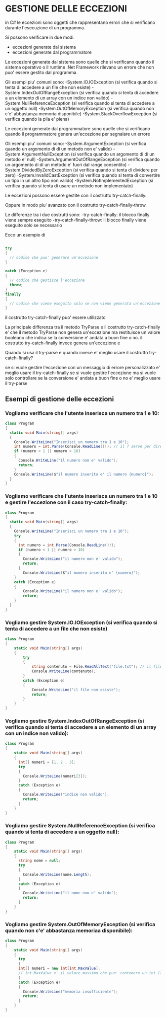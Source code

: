 # GESTIONE DELLE ECCEZIONI

in C# le eccezioni sono oggetti che rappresentano errori che si verificano durante l'esecuzione di un programma.

Si possono verificare in due modi:
- eccezioni generate dal sistema
- eccezioni generate dal programmatore

Le eccezioni generate dal sistema sono quelle che si verificano quando il sistema operativo o il runtime .Net Framework
rilevano un errore che non puo' essere gestito dal programma.

Gli esempi piu' comuni sono:
-System.IO.IOException  (si verifica quando si tenta di accedere a un file che non esiste)
-System.IndexOutOfRangeException   (si verifica quando si tenta di accedere a un elemento di un array con un indice non valido)
-System.NullReferenceException  (si verifica quando si tenta di accedere a un oggetto null)
-System.OutOfMemoryException  (si verifica quando non c'e' abbastanza memoria disponibile)
-System.StackOverflowException  (si verifica quando la pila e' piena)

Le eccezioni generate dal programmatore sono quelle che si verificano quando il programmatore genera un'eccezione per segnalare un errore

Gli esempi piu' comuni sono:
-System.ArgumentException  (si verifica quando un argomento di di un metodo non e' valido)
-System.ArgumentNullException (si verifica quando un argomento di di un metodo e' null)
-System.ArgumentOutOfRangeException (si verifica quando un argomento di di un metodo e' fuori dal range consentito)
-System.DividedByZeroException (si verifica quando si tenta di dividere per zero)
-System.InvalidCastException (si verifica quando si tenta di convertire un tipo in un altro tipo non valido)
-System.NotImplementedException (si verifica quando si tenta di usare un metodo non implementato)

Le eccezioni possono essere gestite con il costrutto try-catch-finally.

Oppure in modo piu' avanzato con il costrutto try-catch-finally-throw.

Le differenze tra i due costrutti sono:
-try-catch-finally: il blocco finally viene sempre eseguito
-try-catch-finally-throw: il blocco finally viene eseguito solo se necessario

Ecco un esempio di 

```c#

try 
{
  // codice che puo' generare un'eccezione
}

catch (Exception e)
{
  // codice che gestisce l'eccezione
  throw;
}
finally
{
  // codice che viene eseguito solo se non viene generata un'eccezione
}
```

il costrutto try-catch-finally puo' essere utilizzato 


La principale differenza tra il metodo TryParse e il costrutto try-catch-finally e' che il metodo TryParse non genera
un'eccezione ma restituisce un valore booleano che indica se la conversione e' andata a buon fine o no.
il costrutto try-catch-finally invece genera un'eccezione e 

Quando si usa il try-parse e quando invece e' meglio usare il costrutto try-catch-finally?

se si vuole gestire l'eccezione con un messaggio di errore personalizzato e' meglio usare il try-catch-finally 
se si vuole gestire l'eccezione ma si vuole solo controllare se la conversione e' andata a buon fine o no e' meglio usare il try-parse

## Esempi di gestione delle eccezioni 

### Vogliamo verificare che l'utente inserisca un numero tra 1 e 10:

```c#
class Program 
{
  static void Main(string[] args)
  {
    Console.WriteLine("Inserisci un numero tra 1 e 10");
    int numero = int.Parse(Console.ReadLine()!); // il ? serve per dire che potrebbe essere null e si puo' fare anche con il !
    if (numero < 1 || numero > 10)
    {
      Console.WriteLine("il numero non e' valido");
      return;
    }
    Console.WriteLine($"il numero inserito e' il numero {numero}");
  }
}
```

### Vogliamo verificare che l'utente inserisca un numero tra 1  e 10 e gestire l'eccezione con il caso try-catch-finally:

```c#
class Program 
{
  static void Main(string[] args)
  {
    Console.WriteLine("Inserisci un numero tra 1 e 10");
    try
    {
      int numero = int.Parse(Console.ReadLine()!);
      if (numero < 1 || numero > 10)
      {
        Console.WriteLine("il numero non e' valido");
        return;
      }
        Console.WriteLine($"il numero inserito e' {numero}");
    }
    catch (Exception e)
    {
        Console.WriteLine("il numero non e' valido");
        return;
    }
  }
}
```

### Vogliamo gestire System.IO.IOException (si verifica quando si tenta di accedere a un file che non esiste)
```c#
class Program
{
    static void Main(string[] args)
    {
        try
        {
            string contenuto = File.ReadAllText("file.txt"); // il file deve essere nella stessa cartella del programma
            Console.WriteLine(contenuto);
        }
        catch (Exception e)
        {
            Console.WriteLine("il file non esiste");
            return;
        }
    }
}
```

###  Vogliamo gestire System.IndexOutOfRangeException (si verifica quando si tenta di accedere a un elemento di un array con un indice non valido):

```c#
class Program
{
    static void Main(string[] args)
    {
      int[] numeri = [1, 2 , 3];
      try 
      {
        Console.WriteLine(numeri[3]);
      }
      catch (Exception e)
      {
        Console.WriteLine("indice non valido");
        return;
      }
    }
}
```
###  Vogliamo gestire System.NullReferenceException (si verifica quando si tenta di accedere a un oggetto null):

```c#
class Program
{
    static void Main(string[] args)
    {
      string nome = null;
      try 
      {
        Console.WriteLine(nome.Length);
      }
      catch (Exception e)
      {
        Console.WriteLine("il nome non e' valido");
        return;
      }
    }
}
```
###  Vogliamo gestire System.OutOfMemoryException (si verifica quando non c'e' abbastanza memoriaa disponibile):

```c#
class Program
{
    static void Main(string[] args)
    {
      try 
      {
      int[] numeri = new int[int.MaxValue];
      // int.MaxValue e' il valore massimo che puo' contenere un int (2.147.483.647) percio' il programma si blocca
      }
      catch (Exception e)
      {
        Console.WriteLine("memoria insufficiente");
        return;
      }
    }
}
```